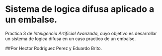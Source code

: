 # Sistema de logica difusa aplicado a un embalse.

Practica 3 de *Inteligencia Artificial Avanzada*, cuyo objetivo es desarrollar un sistema de logica difusa en un caso practico de un embalse.

##Por Hector Rodriguez Perez y Eduardo Brito.